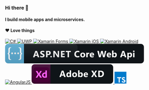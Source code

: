 ### Hi there 👋
#### I build mobile apps and microservices.

#### ❤ Love things
<p align="left">
  
  <a href="https://docs.microsoft.com/en-us/dotnet/csharp/">
      <img src="https://raw.githubusercontent.com/sheharyarshahid/ColoredBadges/master/svg/dev/languages/csharp_dotnet.svg" alt="C#" style="vertical-align:top margin:6px 4px">
  </a>
  
  <a href="https://docs.microsoft.com/en-us/windows/uwp/">
      <img src="https://github.com/sheharyarshahid/ColoredBadges/blob/master/svg/dev/frameworks/uwp.svg" alt="UWP" style="vertical-align:top margin:6px 4px">
  </a>
  
  <a href="https://github.com/xamarin/Xamarin.Forms">
    <img src="https://github.com/sheharyarshahid/ColoredBadges/blob/master/svg/dev/frameworks/xamarin_forms.svg" alt="Xamarin Forms" style="vertical-align:top margin:6px 4px">
  </a>
  
  <a href="https://docs.microsoft.com/en-us/xamarin/ios">
      <img src="https://github.com/sheharyarshahid/ColoredBadges/blob/master/svg/dev/frameworks/xamarin_ios.svg" alt="Xamarin iOS" style="vertical-align:top margin:6px 4px">
  </a>
  
  <a href="https://docs.microsoft.com/en-us/xamarin/android">
      <img src="https://github.com/sheharyarshahid/ColoredBadges/blob/master/svg/dev/frameworks/xamarin_android.svg" alt="Xamarin Android" style="vertical-align:top margin:6px 4px">
    </a>
  <a href="https://docs.microsoft.com/en-us/aspnet/core/">
    <img src="https://github.com/sheharyarshahid/ColoredBadges/blob/master/svg/dev/frameworks/webapi.svg" alt="AngularJS" style="vertical-align:top margin:6px 4px">
  </a>  
  <a href="#">
      <img src="https://github.com/sheharyarshahid/ColoredBadges/blob/master/svg/dev/misc/iot.svg" alt="AngularJS" style="vertical-align:top margin:6px 4px">
  </a>  
    <a href="https://www.adobe.com/products/xd">
      <img src="https://github.com/sheharyarshahid/ColoredBadges/blob/master/svg/design/adobe_xd.svg" alt="Adobe XD" style="vertical-align:top margin:6px 4px">
  </a>
  <a href="https://www.typescriptlang.org/" target="_blank"> <img src="https://raw.githubusercontent.com/devicons/devicon/master/icons/typescript/typescript-original.svg" alt="typescript" width="40" height="40"/> </a>
</p>

<!--
---
#### 🌱 Currently learning:

<p align="left">
<a href="https://docs.microsoft.com/en-us/aspnet/core/">
    <img src="https://github.com/sheharyarshahid/ColoredBadges/blob/master/svg/dev/frameworks/webapi.svg" alt="AngularJS" style="vertical-align:top margin:6px 4px">
  </a>  

<a href="https://github.com/angular/angular.js">
    <img src="https://github.com/sheharyarshahid/ColoredBadges/blob/master/svg/dev/frameworks/angular.svg" alt="AngularJS" style="vertical-align:top margin:6px 4px">
  </a>  
</p>
  
  ---
#### 🥰 Interested to learn:

<a href="#">
    <img src="https://github.com/sheharyarshahid/ColoredBadges/blob/master/svg/dev/languages/swift.svg" alt="AngularJS" style="vertical-align:top margin:6px 4px">
      <img src="https://github.com/sheharyarshahid/ColoredBadges/blob/master/svg/dev/languages/python.svg" alt="AngularJS" style="vertical-align:top margin:6px 4px">
      <img src="https://github.com/sheharyarshahid/ColoredBadges/blob/master/svg/dev/misc/iot.svg" alt="AngularJS" style="vertical-align:top margin:6px 4px">
      <img src="https://github.com/sheharyarshahid/ColoredBadges/blob/master/svg/devices/raspberrypi.svg" alt="AngularJS" style="vertical-align:top margin:6px 4px">
      <img src="https://github.com/sheharyarshahid/ColoredBadges/blob/master/svg/dev/misc/ai.svg" alt="AngularJS" style="vertical-align:top margin:6px 4px">
  </a>  
  
  ---
  #### 📢 Find me:

<p align="left">
  <a href="https://www.linkedin.com/in/sheharyarshahid/">
    <img src="https://github.com/sheharyarshahid/ColoredBadges/blob/master/svg/social/linkedin.svg" alt="LinkedIn" style="vertical-align:top margin:6px 4px">
  </a>  
  <a href="https://www.instagram.com/sshary19/">
      <img src="https://github.com/sheharyarshahid/ColoredBadges/blob/master/svg/social/instagram.svg" alt="Instagram" style="vertical-align:top margin:6px 4px">
  </a>  
  <a href="https://www.twitter.com/sshary19/">
      <img src="https://github.com/sheharyarshahid/ColoredBadges/blob/master/svg/social/twitter.svg" alt="Twitter" style="vertical-align:top margin:6px 4px">
  </a>  
 </p>
  
  ---
  #### 📱 It's Urgent! Here:

<a href="https://api.whatsapp.com/send?phone=923355565525">
    <img src="https://github.com/sheharyarshahid/ColoredBadges/blob/master/svg/social/whatsapp.svg" alt="WhatsApp" style="vertical-align:top margin:6px 4px">
  </a>  
  -->
  
  
<!--
**sheharyarshahid/sheharyarshahid** is a ✨ _special_ ✨ repository because its `README.md` (this file) appears on your GitHub profile.

Here are some ideas to get you started:

- 🔭 I’m currently working on ...
- 🌱 I’m currently learning Design patterns and UX Designing ...
- 👯 I’m looking to collaborate on ...
- 🤔 I’m looking for help with ...
- 💬 Ask me about ...
- 📫 How to reach me: ...
- 😄 Pronouns: ...
- ⚡ Fun fact: ...
-->
